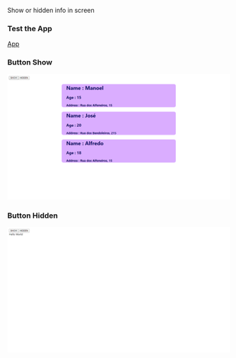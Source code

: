 Show or hidden info in screen

### Test the App

[App](https://wcyir.csb.app/)


### Button Show
![show](https://github.com/FelipeNasci/React-ReactNative-TEES/blob/master/ReactJs/Exercise_1/images/show.png?raw=true)

### Button Hidden
![hidden](https://github.com/FelipeNasci/React-ReactNative-TEES/blob/master/ReactJs/Exercise_1/images/hidden.png?raw=true)

